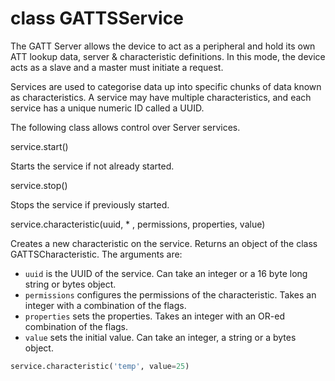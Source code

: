 # class GATTSService
The GATT Server allows the device to act as a peripheral and hold its own ATT lookup data, server & characteristic definitions. In this mode, the device acts as a slave and a master must initiate a request.

Services are used to categorise data up into specific chunks of data known as characteristics. A service may have multiple characteristics, and each service has a unique numeric ID called a UUID.

The following class allows control over Server services.

<function>service.start()</function>

Starts the service if not already started.

<function>service.stop()</function>

Stops the service if previously started.

<function>service.characteristic(uuid, * , permissions, properties, value)</function>

Creates a new characteristic on the service. Returns an object of the class GATTSCharacteristic. The arguments are:

- ``uuid`` is the UUID of the service. Can take an integer or a 16 byte long string or bytes object.
- ``permissions`` configures the permissions of the characteristic. Takes an integer with a combination of the flags.
- ``properties`` sets the properties. Takes an integer with an OR-ed combination of the flags.
- ``value`` sets the initial value. Can take an integer, a string or a bytes object.

```python
service.characteristic('temp', value=25)
```
